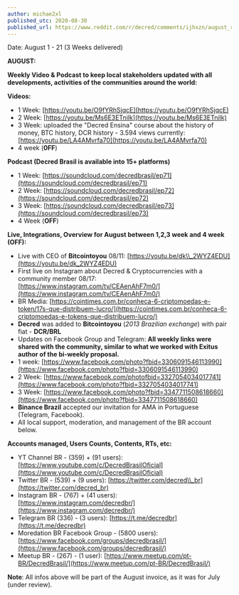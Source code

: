 ```yaml
---
author: michae2xl
published_utc: 2020-08-30
published_url: https://www.reddit.com/r/decred/comments/ijhxzn/august_report_for_brazil_proposal/
---
```


Date: August 1 - 21 (3 Weeks delivered)

**AUGUST:**

**Weekly Video &amp; Podcast to keep local stakeholders updated with all developments, activities of the communities around the world:**

**Videos:**

* 1 Week: [https://youtu.be/O9fYRhSjqcE](https://youtu.be/O9fYRhSjqcE)
* 2 Week: [https://youtu.be/Ms6E3ETnilk](https://youtu.be/Ms6E3ETnilk)
* 3 Week: uploaded the \"Decred Ensina\" course about the history of money, BTC history, DCR history - 3.594 views currently: [https://youtu.be/LA4AMvrfa70](https://youtu.be/LA4AMvrfa70)
* 4 week (**0FF**)

**Podcast (Decred Brasil is available into 15+ platforms)**

* 1 Week: [https://soundcloud.com/decredbrasil/ep71](https://soundcloud.com/decredbrasil/ep71)
* 2 Week: [https://soundcloud.com/decredbrasil/ep72](https://soundcloud.com/decredbrasil/ep72)
* 3 Week: [https://soundcloud.com/decredbrasil/ep73](https://soundcloud.com/decredbrasil/ep73)
* 4 Week (**OFF**)

**Live, Integrations, Overview for August between 1,2,3 week and 4 week (OFF):**

* Live with CEO of **Bitcointoyou** 08/11: [https://youtu.be/dk\\_2WYZ4EDU](https://youtu.be/dk_2WYZ4EDU)
* First live on Instagram about Decred &amp; Cryptocurrencies with a community member 08/17: [https://www.instagram.com/tv/CEAenAhF7m0/](https://www.instagram.com/tv/CEAenAhF7m0/)
* BR Media: [https://cointimes.com.br/conheca-6-criptomoedas-e-token/17s-que-distribuem-lucro/](https://cointimes.com.br/conheca-6-criptomoedas-e-tokens-que-distribuem-lucro/)
* **Decred** was added to **Bitcointoyou** (*2013 Brazilian exchange*) with pair fiat - **DCR/BRL**
* Updates on Facebook Group and Telegram: **All weekly links were shared with the community, similar to what we worked with Exitus author of the bi-weekly proposal.**
* 1 week: [https://www.facebook.com/photo?fbid=3306091546113990](https://www.facebook.com/photo?fbid=3306091546113990)
* 2 Week: [https://www.facebook.com/photofbid=3327054034017741](https://www.facebook.com/photo?fbid=3327054034017741)
* 3 Week: [https://www.facebook.com/photo?fbid=3347711508618660](https://www.facebook.com/photo?fbid=3347711508618660)
* **Binance Brazil** accepted our invitation for AMA in Portuguese (Telegram, Facebook).
* All local support, moderation, and management of the BR account below.

**Accounts managed, Users Counts, Contents, RTs, etc:**

* YT Channel BR - (359) + (91 users): [https://www.youtube.com/c/DecredBrasilOficial](https://www.youtube.com/c/DecredBrasilOficial)
* Twitter BR - (539) + (9 users): [https://twitter.com/decred\\_br](https://twitter.com/decred_br)
* Instagram BR - (767) + (41 users): [https://www.instagram.com/decredbr/](https://www.instagram.com/decredbr/)
* Telegram BR (336) - (3 users): [https://t.me/decredbr](https://t.me/decredbr)
* Moredation BR Facebook Group - (5800 users): [https://www.facebook.com/groups/decredbrasil/](https://www.facebook.com/groups/decredbrasil/)
* Meetup BR - (267) - (1 user): [https://www.meetup.com/pt-BR/DecredBrasil/](https://www.meetup.com/pt-BR/DecredBrasil/)

**Note**: All infos above will be part of the August invoice, as it was for July  (under review).
